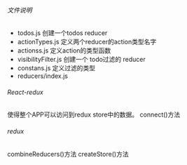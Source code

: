 
###### 文件说明
- todos.js  创建一个todos reducer
- actionTypes.js 定义两个reducer的action类型名字
- actionss.js 定义action的类型函数
- visibilityFilter.js 创建一个 todo过滤的 reducer
- constans.js 定义过滤的类型
- reducers/index.js 

###### React-redux
<Provider /> 使得整个APP可以访问到redux store中的数据。
connect()方法

###### redux
combineReducers()方法
createStore()方法


